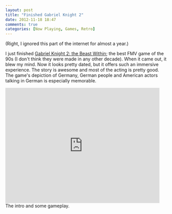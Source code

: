 ```yaml
---
layout: post
title: "Finished Gabriel Knight 2"
date: 2012-11-18 18:47
comments: true
categories: [Now Playing, Games, Retro]
---
```


(Right, I ignored this part of the internet for almost a year.)

I just finished [Gabriel Knight 2: the Beast Within](http://en.wikipedia.org/wiki/The_Beast_Within:_A_Gabriel_Knight_Mystery); the best FMV game of the 90s (I don't think they were made in any other decade). When it came out, it blew my mind. Now it looks pretty dated, but it offers such an immersive experience. The story is awesome and most of the acting is pretty good. The game's depiction of Germany, German people and American actors talking in German is especially memorable.

<iframe width="480" height="360" src="http://www.youtube.com/embed/WIkh8WdrDeU?rel=0" frameborder="0" allowfullscreen></iframe>
The intro and some gameplay.

